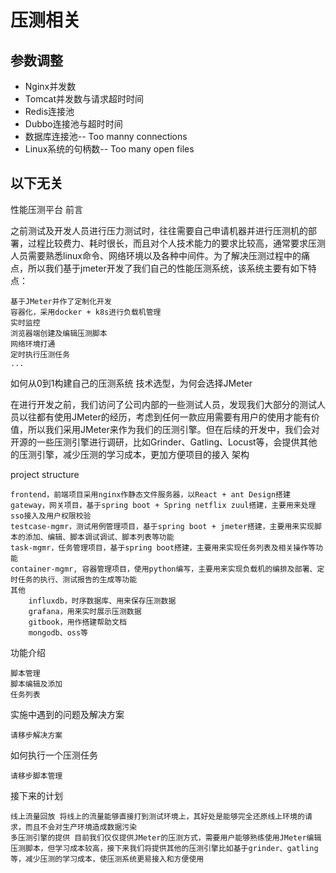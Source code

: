 # 压测相关

## 参数调整
- Nginx并发数
- Tomcat并发数与请求超时时间
- Redis连接池
- Dubbo连接池与超时时间
- 数据库连接池-- Too manny connections
- Linux系统的句柄数-- Too many open files

## 以下无关
性能压测平台
前言

之前测试及开发人员进行压力测试时，往往需要自己申请机器并进行压测机的部署，过程比较费力、耗时很长，而且对个人技术能力的要求比较高，通常要求压测人员需要熟悉linux命令、网络环境以及各种中间件。为了解决压测过程中的痛点，所以我们基于jmeter开发了我们自己的性能压测系统，该系统主要有如下特点：

    基于JMeter并作了定制化开发
    容器化，采用docker + k8s进行负载机管理
    实时监控
    浏览器端创建及编辑压测脚本
    网络环境打通
    定时执行压测任务
    ...

如何从0到1构建自己的压测系统
技术选型，为何会选择JMeter

在进行开发之前，我们访问了公司内部的一些测试人员，发现我们大部分的测试人员以往都有使用JMeter的经历，考虑到任何一款应用需要有用户的使用才能有价值，所以我们采用JMeter来作为我们的压测引擎。但在后续的开发中，我们会对开源的一些压测引擎进行调研，比如Grinder、Gatling、Locust等，会提供其他的压测引擎，减少压测的学习成本，更加方便项目的接入
架构

project structure

    frontend，前端项目采用nginx作静态文件服务器，以React + ant Design搭建
    gateway，网关项目，基于spring boot + Spring netflix zuul搭建，主要用来处理sso接入及用户权限校验
    testcase-mgmr，测试用例管理项目，基于spring boot + jmeter搭建，主要用来实现脚本的添加、编辑、脚本调试调试、脚本列表等功能
    task-mgmr，任务管理项目，基于spring boot搭建，主要用来实现任务列表及相关操作等功能
    container-mgmr, 容器管理项目，使用python编写，主要用来实现负载机的编排及部署、定时任务的执行、测试报告的生成等功能
    其他
        influxdb，时序数据库、用来保存压测数据
        grafana，用来实时展示压测数据
        gitbook，用作搭建帮助文档
        mongodb、oss等

功能介绍

    脚本管理
    脚本编辑及添加
    任务列表

实施中遇到的问题及解决方案

    请移步解决方案

如何执行一个压测任务

    请移步脚本管理

接下来的计划

    线上流量回放 将线上的流量能够直接打到测试环境上，其好处是能够完全还原线上环境的请求，而且不会对生产环境造成数据污染
    多压测引擎的提供 目前我们仅仅提供JMeter的压测方式，需要用户能够熟练使用JMeter编辑压测脚本，但学习成本较高，接下来我们将提供其他的压测引擎比如基于grinder、gatling等，减少压测的学习成本，使压测系统更易接入和方便使用
